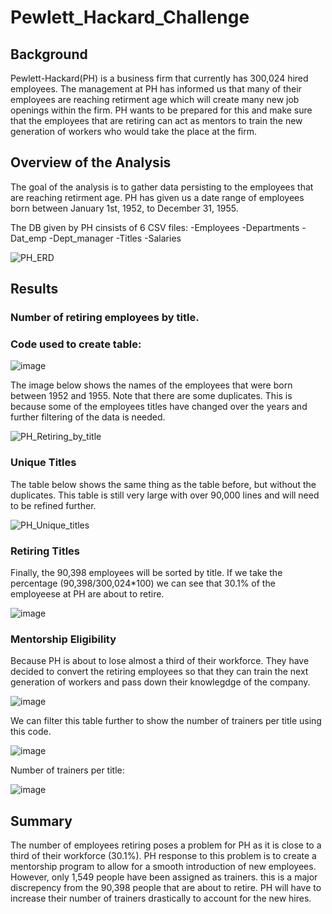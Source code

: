 # Pewlett_Hackard_Challenge

## Background

  Pewlett-Hackard(PH) is a business firm that currently has 300,024 hired employees. The management at PH has informed us that many of their employees are reaching retirment age which will create many new job openings within the firm. PH wants to be prepared for this and make sure that the employees that are retiring can act as mentors to train the new generation of workers who would take the place at the firm.
  
## Overview of the Analysis

  The goal of the analysis is to gather data persisting to the employees that are reaching retirment age. PH has given us a date range of employees born between January 1st, 1952, to December 31, 1955. 
  
  The DB given by PH cinsists of 6 CSV files:
    -Employees 
    -Departments
    -Dat_emp
    -Dept_manager
    -Titles
    -Salaries
  
  ![PH_ERD](https://user-images.githubusercontent.com/119640010/218569173-a53359e4-8d4d-49bc-b73d-dc1fa5d1d0dd.PNG)

## Results

### Number of retiring employees by title.

### Code used to create table:
![image](https://user-images.githubusercontent.com/119640010/221254567-e0d5dad8-1c60-4be0-9c55-34ebf2c60562.png)


The image below shows the names of the employees that were born between 1952 and 1955. Note that there are some duplicates. This is because some of the employees titles have changed over the years and further filtering of the data is needed. 

![PH_Retiring_by_title](https://user-images.githubusercontent.com/119640010/218589652-95b544e1-63d4-4541-a6fa-db0b35b8c658.PNG)


### Unique Titles

The table below shows the same thing as the table before, but without the duplicates. This table is still very large with over 90,000 lines and will need to be refined further.

![PH_Unique_titles](https://user-images.githubusercontent.com/119640010/218589753-5466d950-70ec-4438-b52b-e4b9afcc2d64.PNG)

### Retiring Titles 

Finally, the 90,398 employees will be sorted by title. If we take the percentage (90,398/300,024*100) we can see that 30.1% of the employeese at PH are about to retire. 

![image](https://user-images.githubusercontent.com/119640010/221255989-6caaede9-8280-40a3-9306-22e751634528.png)

### Mentorship Eligibility 

Because PH is about to lose almost a third of their workforce. They have decided to convert the retiring employees so that they can train the next generation of workers and pass down their knowlegdge of the company. 

![image](https://user-images.githubusercontent.com/119640010/221256593-a288df21-05eb-4e7d-bcd2-9ed551ca0975.png)

We can filter this table further to show the number of trainers per title using this code. 

![image](https://user-images.githubusercontent.com/119640010/221256854-9757fdf8-7083-4bff-8c26-3e4098fdccd3.png)

Number of trainers per title:

![image](https://user-images.githubusercontent.com/119640010/221257179-275b284e-a262-402e-a4d0-3e444b82d27d.png)


## Summary

The number of employees retiring poses a problem for PH as it is close to a third of their workforce (30.1%). PH response to this problem is to create a mentorship program to allow for a smooth introduction of new employees. However, only 1,549 people have been assigned as trainers. this is a major discrepency from the 90,398 people that are about to retire. PH will have to increase their number of trainers drastically to account for the new hires. 



